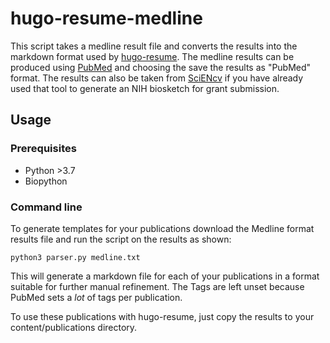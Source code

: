 # hugo-resume-medline

This script takes a medline result file and converts the results into the markdown format used by [hugo-resume](https://github.com/eddiewebb/hugo-resume).  The medline results can be produced using [PubMed](https://pubmed.ncbi.nlm.nih.gov/) and choosing the save the results as "PubMed" format.  The results can also be taken from [SciENcv](https://www.ncbi.nlm.nih.gov/sciencv/) if you have already used that tool to generate an NIH biosketch for grant submission.

## Usage
### Prerequisites
* Python >3.7
* Biopython

### Command line
To generate templates for your publications download the Medline format results file and run the script on the results as shown:

    python3 parser.py medline.txt

This will generate a markdown file for each of your publications in a format suitable for further manual refinement.  The Tags are left unset because PubMed sets a *lot* of tags per publication.

To use these publications with hugo-resume, just copy the results to your content/publications directory.
